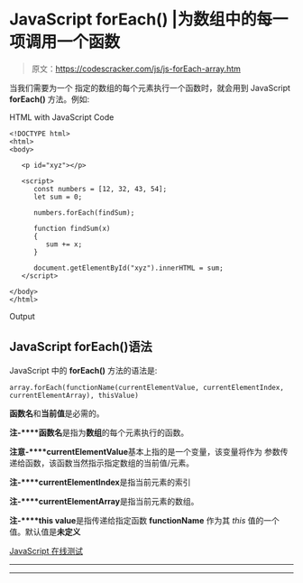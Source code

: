 # JavaScript forEach() |为数组中的每一项调用一个函数

> 原文：<https://codescracker.com/js/js-forEach-array.htm>

当我们需要为一个 指定的数组的每个元素执行一个函数时，就会用到 JavaScript **forEach()** 方法。例如:

HTML with JavaScript Code

```
<!DOCTYPE html>
<html>
<body>

   <p id="xyz"></p>

   <script>
      const numbers = [12, 32, 43, 54];
      let sum = 0;

      numbers.forEach(findSum);

      function findSum(x)
      {
         sum += x;
      }

      document.getElementById("xyz").innerHTML = sum;
   </script>

</body>
</html>
```

Output

## JavaScript forEach()语法

JavaScript 中的 **forEach()** 方法的语法是:

```
array.forEach(functionName(currentElementValue, currentElementIndex, currentElementArray), thisValue)
```

**函数名**和**当前值**是必需的。

**注-****函数名**是指为**数组**的每个元素执行的函数。

**注意-****currentElementValue**基本上指的是一个变量，该变量将作为 参数传递给函数，该函数当然指示指定数组的当前值/元素。

**注-****currentElementIndex**是指当前元素的索引

**注-****currentElementArray**是指当前元素的数组。

**注-****this value**是指传递给指定函数 **functionName** 作为其 *this* 值的一个值。默认值是**未定义**

[JavaScript 在线测试](/exam/showtest.php?subid=6)

* * *

* * *